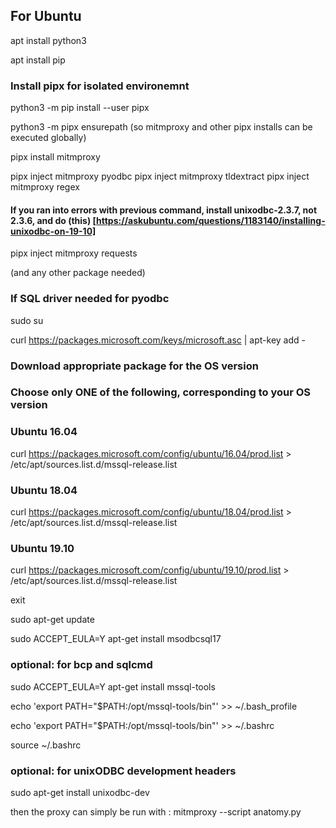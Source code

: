 ## For Ubuntu 

apt install python3

apt install pip

### Install pipx for isolated environemnt
python3 -m pip install --user pipx

python3 -m pipx ensurepath (so mitmproxy and other pipx installs can be executed globally)

pipx install mitmproxy

pipx inject mitmproxy pyodbc
pipx inject mitmproxy tldextract
pipx inject mitmproxy regex

#### If you ran into errors with previous command, install unixodbc-2.3.7, not 2.3.6, and do (this) [https://askubuntu.com/questions/1183140/installing-unixodbc-on-19-10]

pipx inject mitmproxy requests

(and any other package needed)


### If SQL driver needed for pyodbc
sudo su

curl https://packages.microsoft.com/keys/microsoft.asc | apt-key add -


### Download appropriate package for the OS version

### Choose only ONE of the following, corresponding to your OS version


### Ubuntu 16.04

curl https://packages.microsoft.com/config/ubuntu/16.04/prod.list > /etc/apt/sources.list.d/mssql-release.list


### Ubuntu 18.04

curl https://packages.microsoft.com/config/ubuntu/18.04/prod.list > /etc/apt/sources.list.d/mssql-release.list


### Ubuntu 19.10

curl https://packages.microsoft.com/config/ubuntu/19.10/prod.list > /etc/apt/sources.list.d/mssql-release.list


exit

sudo apt-get update

sudo ACCEPT_EULA=Y apt-get install msodbcsql17

### optional: for bcp and sqlcmd

sudo ACCEPT_EULA=Y apt-get install mssql-tools

echo 'export PATH="$PATH:/opt/mssql-tools/bin"' >> ~/.bash_profile

echo 'export PATH="$PATH:/opt/mssql-tools/bin"' >> ~/.bashrc

source ~/.bashrc

### optional: for unixODBC development headers

sudo apt-get install unixodbc-dev

then the proxy can simply be run with : mitmproxy --script anatomy.py
